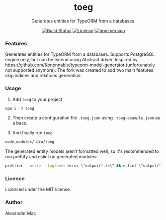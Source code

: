 <p align="center">
  <h1 align="center">toeg</h1>
  <p align="center">Generates entities for TypeORM from a databases.</p>
  <p align="center">
    <a href="https://github.com/alexandermac/toeg/actions/workflows/ci.yml?query=branch%3Amaster"><img src="https://github.com/alexandermac/toeg/actions/workflows/ci.yml/badge.svg" alt="Build Status"></a>
    <!--<a href="https://codecov.io/gh/AlexanderMac/toeg"><img src="https://codecov.io/gh/AlexanderMac/toeg/branch/master/graph/badge.svg" alt="Code Coverage"></a>-->
    <a href="LICENSE"><img src="https://img.shields.io/github/license/alexandermac/toeg.svg" alt="License"></a>
    <a href="https://badge.fury.io/js/toeg"><img src="https://badge.fury.io/js/toeg.svg" alt="npm version"></a>
  </p>
</p>

### Features
Generates entities for TypeORM from a databases. Supports PostgreSQL engine only, but can be extend using Abstract driver.
Inspired by https://github.com/Kononnable/typeorm-model-generator (unfortunately not supported anymore). The fork was created to add two main features: skip indices and relations generation.

### Usage
1. Add `toeg` to your project
```sh
npm i -D toeg
```

2. Then create a configuration file `.toeg.json` using `.toeg-example.json` as a base.

3. And finally run `toeg`:
```sh
node_modules/.bin/toeg
```

The generated entity models aren't formatted well, so it's recommended to run prettify and eslint on generated modules:
```sh
prettier --write --loglevel error \"output/*.ts\" && eslint \"output/*.ts\" --fix --quiet
```

### Licence
Licensed under the MIT license.

### Author
Alexander Mac
